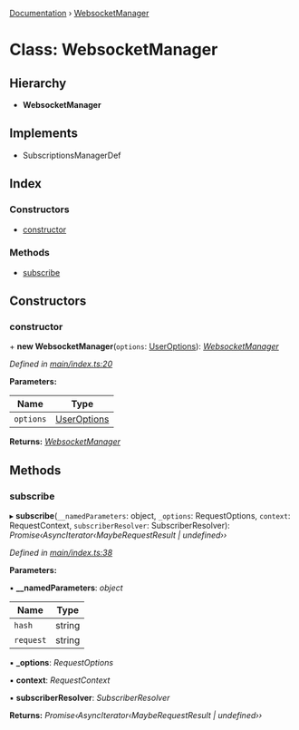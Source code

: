 [Documentation](../README.md) › [WebsocketManager](websocketmanager.md)

# Class: WebsocketManager

## Hierarchy

* **WebsocketManager**

## Implements

* SubscriptionsManagerDef

## Index

### Constructors

* [constructor](websocketmanager.md#constructor)

### Methods

* [subscribe](websocketmanager.md#subscribe)

## Constructors

###  constructor

\+ **new WebsocketManager**(`options`: [UserOptions](../interfaces/useroptions.md)): *[WebsocketManager](websocketmanager.md)*

*Defined in [main/index.ts:20](https://github.com/badbatch/graphql-box/blob/1f1e01d3/packages/websocket-manager/src/main/index.ts#L20)*

**Parameters:**

Name | Type |
------ | ------ |
`options` | [UserOptions](../interfaces/useroptions.md) |

**Returns:** *[WebsocketManager](websocketmanager.md)*

## Methods

###  subscribe

▸ **subscribe**(`__namedParameters`: object, `_options`: RequestOptions, `context`: RequestContext, `subscriberResolver`: SubscriberResolver): *Promise‹AsyncIterator‹MaybeRequestResult | undefined››*

*Defined in [main/index.ts:38](https://github.com/badbatch/graphql-box/blob/1f1e01d3/packages/websocket-manager/src/main/index.ts#L38)*

**Parameters:**

▪ **__namedParameters**: *object*

Name | Type |
------ | ------ |
`hash` | string |
`request` | string |

▪ **_options**: *RequestOptions*

▪ **context**: *RequestContext*

▪ **subscriberResolver**: *SubscriberResolver*

**Returns:** *Promise‹AsyncIterator‹MaybeRequestResult | undefined››*
